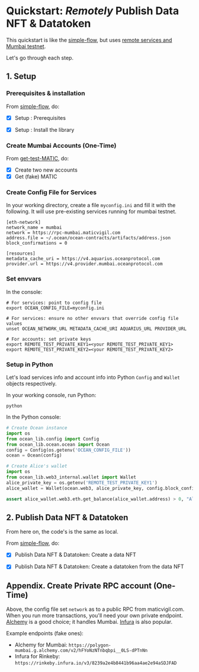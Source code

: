 <!--
Copyright 2022 Ocean Protocol Foundation
SPDX-License-Identifier: Apache-2.0
-->

# Quickstart: _Remotely_ Publish Data NFT & Datatoken

This quickstart is like the [simple-flow](READMEs/data-nfts-and-datatokens-flow.md), but uses [remote services and Mumbai testnet](https://docs.oceanprotocol.com/core-concepts/networks#mumbai).

Let's go through each step.

## 1. Setup

### Prerequisites & installation

From [simple-flow](data-nfts-and-datatokens-flow.md), do:
- [x] Setup : Prerequisites
- [x] Setup : Install the library


### Create Mumbai Accounts (One-Time)

From [get-test-MATIC](get-test-MATIC.md), do:
- [x] Create two new accounts
- [x] Get (fake) MATIC

### Create Config File for Services

In your working directory, create a file `myconfig.ini` and fill it with the following. It will use pre-existing services running for mumbai testnet.

```text
[eth-network]
network_name = mumbai
network = https://rpc-mumbai.maticvigil.com
address.file = ~/.ocean/ocean-contracts/artifacts/address.json
block_confirmations = 0

[resources]
metadata_cache_uri = https://v4.aquarius.oceanprotocol.com
provider.url = https://v4.provider.mumbai.oceanprotocol.com
```

### Set envvars

In the console:
```console
# For services: point to config file
export OCEAN_CONFIG_FILE=myconfig.ini

# For services: ensure no other envvars that override config file values
unset OCEAN_NETWORK_URL METADATA_CACHE_URI AQUARIUS_URL PROVIDER_URL

# For accounts: set private keys
export REMOTE_TEST_PRIVATE_KEY1=<your REMOTE_TEST_PRIVATE_KEY1>
export REMOTE_TEST_PRIVATE_KEY2=<your REMOTE_TEST_PRIVATE_KEY2>
```

### Setup in Python

Let's load services info and account info into Python `Config` and `Wallet` objects respectively.

In your working console, run Python:
```console
python
```

In the Python console:
```python
# Create Ocean instance
import os
from ocean_lib.config import Config
from ocean_lib.ocean.ocean import Ocean
config = Config(os.getenv('OCEAN_CONFIG_FILE'))
ocean = Ocean(config)

# Create Alice's wallet
import os
from ocean_lib.web3_internal.wallet import Wallet
alice_private_key = os.getenv('REMOTE_TEST_PRIVATE_KEY1')
alice_wallet = Wallet(ocean.web3, alice_private_key, config.block_confirmations, config.transaction_timeout)

assert alice_wallet.web3.eth.get_balance(alice_wallet.address) > 0, "Alice needs MATIC"
```


## 2. Publish Data NFT & Datatoken

From here on, the code's is the same as local.

From [simple-flow](data-nfts-and-datatokens-flow.md), do:
- [x] Publish Data NFT & Datatoken: Create a data NFT
- [x] Publish Data NFT & Datatoken: Create a datatoken from the data NFT


## Appendix. Create Private RPC account (One-Time)

Above, the config file set `network` as to a public RPC from maticvigil.com. When you run more transactions, you'll need your own private endpoint. [Alchemy](https://www.alchemy.com) is a good choice; it handles Mumbai. [Infura](https://infura.io) is also popular.

Example endpoints (fake ones):

- Alchemy for Mumbai: `https://polygon-mumbai.g.alchemy.com/v2/hFYoNzNTnbqbpi__0LS-dPTnNn`
- Infura for Rinkeby: `https://rinkeby.infura.io/v3/8239a2e4b8441b96aa4ae2e94aSDJFAD`
